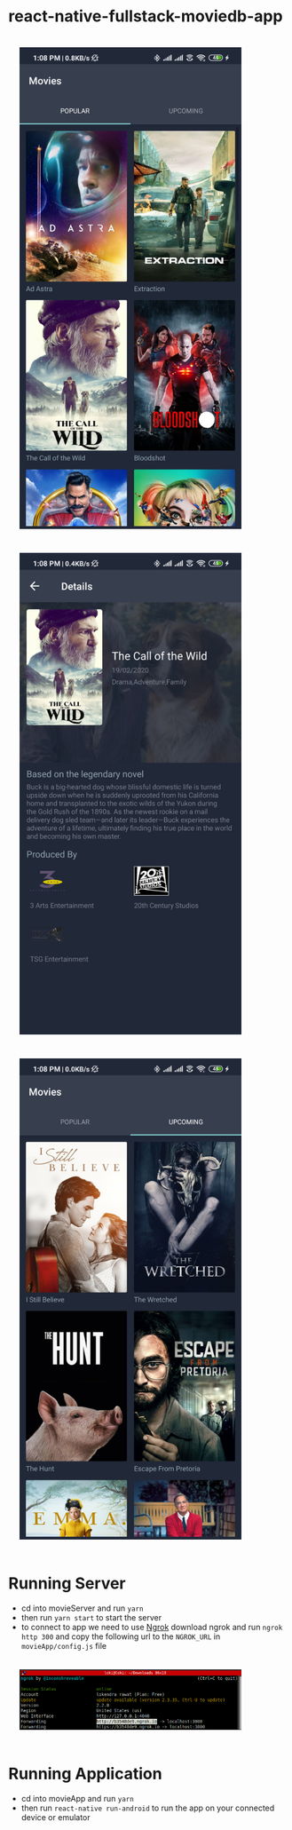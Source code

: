 # react-native-fullstack-moviedb-app
<p float="left">
    <img style="margin: 20px" src="/screenshots/1.jpg" width="400px"></img> 
    <img style="margin: 20px" src="/screenshots/2.jpg" width="400px"></img> 
    <img style="margin: 20px" src="/screenshots/3.jpg" width="400px"></img> 
</p>

# Running Server
- cd into movieServer and run <code>yarn</code>
- then run <code>yarn start</code> to start the server
- to connect to app we need to use [Ngrok](https://github.com/bubenshchykov/ngrok#readme) download ngrok and run <code>ngrok http 300</code> and copy the following url to the <code>NGROK_URL</code> in <code>movieApp/config.js</code> file
    
<img style="margin: 20px" src="/screenshots/4.png" width="400px"></img> 


# Running Application
- cd into movieApp and run <code>yarn</code>
- then run <code>react-native run-android</code> to run the app on your connected device or emulator
